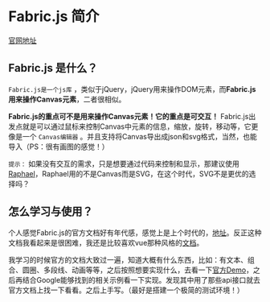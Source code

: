 # Fabric.js 简介

[官网地址](http://fabricjs.com/)

## Fabric.js 是什么？

`Fabric.js是一个js库` ，类似于jQuery，jQuery用来操作DOM元素，而**Fabric.js用来操作Canvas元素**，二者很相似。

**Fabric.js的重点可不是用来操作Canvas元素！它的重点是可交互！** Fabric.js出发点就是可以通过鼠标来控制Canvas中元素的信息，缩放，旋转，移动等，它更像是一个 `Canvas编辑器` 。并且支持将Canvas导出成json和svg格式，当然，也能导入（PS：很有画图的感觉！）

`提示：` 如果没有交互的需求，只是想要通过代码来控制和显示，那建议使用[Raphael](https://www.npmjs.com/package/raphael)，Raphael用的不是Canvas而是SVG，在这个时代，SVG不是更优的选择吗？

## 怎么学习与使用？

个人感觉Fabric.js的官方文档好有年代感，感觉上是上个时代的，[地址](http://fabricjs.com/docs/)。反正这种文档我看起来是很困难，我还是比较喜欢vue那种风格的[文档](https://cn.vuejs.org/v2/guide/)。

我学习的时候官方的文档大致过一遍，知道大概有什么东西，比如：有文本、组合、圆圈、多段线、动画等等，之后按照想要实现什么，去看一下[官方Demo](http://fabricjs.com/demos/)，之后再结合Google能够找到的相关示例看一下实现。发现其中用了那些api接口就去官方文档上找一下看看。之后上手写。（最好是搭建一个极简的测试环境！）
